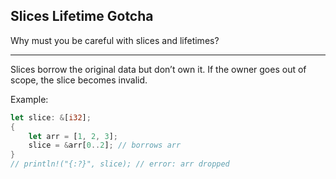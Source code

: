 ## Slices Lifetime Gotcha

Why must you be careful with slices and lifetimes?

---

Slices borrow the original data but don’t own it.
If the owner goes out of scope, the slice becomes invalid.

Example:

```rust
let slice: &[i32];
{
    let arr = [1, 2, 3];
    slice = &arr[0..2]; // borrows arr
}
// println!("{:?}", slice); // error: arr dropped
```

